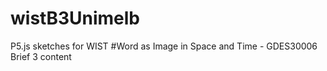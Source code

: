 # wistB3Unimelb
P5.js sketches for WIST #Word as Image in Space and Time - GDES30006
Brief 3 content
